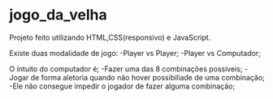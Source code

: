 # jogo_da_velha

Projeto feito utilizando HTML,CSS(responsivo) e JavaScript.

Existe duas modalidade de jogo:
-Player vs Player;
-Player vs Computador;

O intuito do computador é;
-Fazer uma das 8 combinações possiveis;
-Jogar de forma aletoria quando não hover possibiliade de uma combinação;
-Ele não consegue impedir o jogador de fazer alguma combinação;
